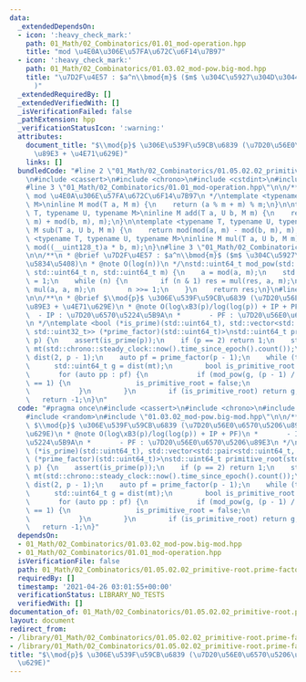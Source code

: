 ```yaml
---
data:
  _extendedDependsOn:
  - icon: ':heavy_check_mark:'
    path: 01_Math/02_Combinatorics/01.01_mod-operation.hpp
    title: "mod \u4E0A\u306E\u57FA\u672C\u6F14\u7B97"
  - icon: ':heavy_check_mark:'
    path: 01_Math/02_Combinatorics/01.03.02_mod-pow.big-mod.hpp
    title: "\u7D2F\u4E57 : $a^n\\bmod{m}$ ($m$ \u304C\u5927\u304D\u3044\u5834\u5408\
      )"
  _extendedRequiredBy: []
  _extendedVerifiedWith: []
  _isVerificationFailed: false
  _pathExtension: hpp
  _verificationStatusIcon: ':warning:'
  attributes:
    document_title: "$\\mod{p}$ \u306E\u539F\u59CB\u6839 (\u7D20\u56E0\u6570\u5206\
      \u89E3 + \u4E71\u629E)"
    links: []
  bundledCode: "#line 2 \"01_Math/02_Combinatorics/01.05.02.02_primitive-root.prime-factor+randomized.hpp\"\
    \n#include <cassert>\n#include <chrono>\n#include <cstdint>\n#include <random>\n\
    #line 3 \"01_Math/02_Combinatorics/01.01_mod-operation.hpp\"\n\n/**\n * @brief\
    \ mod \u4E0A\u306E\u57FA\u672C\u6F14\u7B97\n */\ntemplate <typename T, typename\
    \ M>\ninline M mod(T a, M m) {\n    return (a % m + m) % m;\n}\n\ntemplate <typename\
    \ T, typename U, typename M>\ninline M add(T a, U b, M m) {\n    return mod(mod(a,\
    \ m) + mod(b, m), m);\n}\n\ntemplate <typename T, typename U, typename M>\ninline\
    \ M sub(T a, U b, M m) {\n    return mod(mod(a, m) - mod(b, m), m);\n}\n\ntemplate\
    \ <typename T, typename U, typename M>\ninline M mul(T a, U b, M m) {\n    return\
    \ mod((__uint128_t)a * b, m);\n}\n#line 3 \"01_Math/02_Combinatorics/01.03.02_mod-pow.big-mod.hpp\"\
    \n\n/**\n * @brief \u7D2F\u4E57 : $a^n\\bmod{m}$ ($m$ \u304C\u5927\u304D\u3044\
    \u5834\u5408)\n * @note O(log(n))\n */\nstd::uint64_t mod_pow(std::int64_t a,\
    \ std::uint64_t n, std::uint64_t m) {\n    a = mod(a, m);\n    std::uint64_t res\
    \ = 1;\n    while (n) {\n        if (n & 1) res = mul(res, a, m);\n        a =\
    \ mul(a, a, m);\n        n >>= 1;\n    }\n    return res;\n}\n#line 7 \"01_Math/02_Combinatorics/01.05.02.02_primitive-root.prime-factor+randomized.hpp\"\
    \n\n/**\n * @brief $\\mod{p}$ \u306E\u539F\u59CB\u6839 (\u7D20\u56E0\u6570\u5206\
    \u89E3 + \u4E71\u629E)\n * @note O(log\xB3(p)/log(log(p)) + IP + PF)\n *     \
    \  - IP : \u7D20\u6570\u5224\u5B9A\n *       - PF : \u7D20\u56E0\u6570\u5206\u89E3\
    \n */\ntemplate <bool (*is_prime)(std::uint64_t), std::vector<std::pair<std::uint64_t,\
    \ std::uint32_t>> (*prime_factor)(std::uint64_t)>\nstd::uint64_t primitive_root(std::uint64_t\
    \ p) {\n    assert(is_prime(p));\n    if (p == 2) return 1;\n    std::mt19937_64\
    \ mt(std::chrono::steady_clock::now().time_since_epoch().count());\n    std::uniform_int_distribution<std::uint64_t>\
    \ dist(2, p - 1);\n    auto pf = prime_factor(p - 1);\n    while (true) {\n  \
    \      std::uint64_t g = dist(mt);\n        bool is_primitive_root = true;\n \
    \       for (auto pp : pf) {\n            if (mod_pow(g, (p - 1) / pp.first, p)\
    \ == 1) {\n                is_primitive_root = false;\n                break;\n\
    \            }\n        }\n        if (is_primitive_root) return g;\n    }\n \
    \   return -1;\n}\n"
  code: "#pragma once\n#include <cassert>\n#include <chrono>\n#include <cstdint>\n\
    #include <random>\n#include \"01.03.02_mod-pow.big-mod.hpp\"\n\n/**\n * @brief\
    \ $\\mod{p}$ \u306E\u539F\u59CB\u6839 (\u7D20\u56E0\u6570\u5206\u89E3 + \u4E71\
    \u629E)\n * @note O(log\xB3(p)/log(log(p)) + IP + PF)\n *       - IP : \u7D20\u6570\
    \u5224\u5B9A\n *       - PF : \u7D20\u56E0\u6570\u5206\u89E3\n */\ntemplate <bool\
    \ (*is_prime)(std::uint64_t), std::vector<std::pair<std::uint64_t, std::uint32_t>>\
    \ (*prime_factor)(std::uint64_t)>\nstd::uint64_t primitive_root(std::uint64_t\
    \ p) {\n    assert(is_prime(p));\n    if (p == 2) return 1;\n    std::mt19937_64\
    \ mt(std::chrono::steady_clock::now().time_since_epoch().count());\n    std::uniform_int_distribution<std::uint64_t>\
    \ dist(2, p - 1);\n    auto pf = prime_factor(p - 1);\n    while (true) {\n  \
    \      std::uint64_t g = dist(mt);\n        bool is_primitive_root = true;\n \
    \       for (auto pp : pf) {\n            if (mod_pow(g, (p - 1) / pp.first, p)\
    \ == 1) {\n                is_primitive_root = false;\n                break;\n\
    \            }\n        }\n        if (is_primitive_root) return g;\n    }\n \
    \   return -1;\n}"
  dependsOn:
  - 01_Math/02_Combinatorics/01.03.02_mod-pow.big-mod.hpp
  - 01_Math/02_Combinatorics/01.01_mod-operation.hpp
  isVerificationFile: false
  path: 01_Math/02_Combinatorics/01.05.02.02_primitive-root.prime-factor+randomized.hpp
  requiredBy: []
  timestamp: '2021-04-26 03:01:55+00:00'
  verificationStatus: LIBRARY_NO_TESTS
  verifiedWith: []
documentation_of: 01_Math/02_Combinatorics/01.05.02.02_primitive-root.prime-factor+randomized.hpp
layout: document
redirect_from:
- /library/01_Math/02_Combinatorics/01.05.02.02_primitive-root.prime-factor+randomized.hpp
- /library/01_Math/02_Combinatorics/01.05.02.02_primitive-root.prime-factor+randomized.hpp.html
title: "$\\mod{p}$ \u306E\u539F\u59CB\u6839 (\u7D20\u56E0\u6570\u5206\u89E3 + \u4E71\
  \u629E)"
---
```

